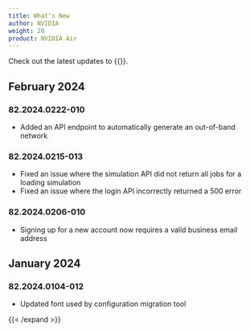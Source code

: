 ```yaml
---
title: What's New
author: NVIDIA
weight: 20
product: NVIDIA Air
---
```

<!-- vale off -->
Check out the latest updates to {{<exlink url="https://air.nvidia.com" text="NVIDIA Air">}}.

<!-- Air:WhatsNew -->
## February 2024
### 82.2024.0222-010
- Added an API endpoint to automatically generate an out-of-band network
<!-- Air:WhatsNew -->

### 82.2024.0215-013
- Fixed an issue where the simulation API did not return all jobs for a loading simulation
- Fixed an issue where the login API incorrectly returned a 500 error

### 82.2024.0206-010
- Signing up for a new account now requires a valid business email address

## January 2024
<!-- Air:WhatsNew -->
### 82.2024.0104-012
- Updated font used by configuration migration tool
<!-- Air:WhatsNew -->
<!-- vale on -->
{{< /expand >}}